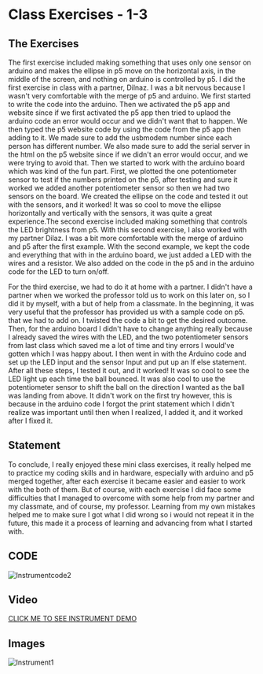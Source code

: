 # Class Exercises - 1-3

## The Exercises

The first exercise included making something that uses only one sensor on arduino and makes the ellipse in p5 move on the horizontal axis, in the middle of the screen, and nothing on arduino is controlled by p5. I did the first exercise in class with a partner, Dilnaz. I was a bit nervous because I wasn't very comfortable with the merge of p5 and arduino. We first started to write the code into the arduino. Then we activated the p5 app and website since if we first activated the p5 app then tried to uplaod the arduino code an error would occur and we didn't want that to happen. We then typed the p5 website code by using the code from the p5 app then adding to it. We made sure to add the usbmodem number since each person has different number. We also made sure to add the serial server in the html on the p5 website since if we didn't an error would occur, and we were trying to avoid that. Then we started to work with the arduino board which was kind of the fun part. First, we plotted the one potentiometer sensor to test if the numbers printed on the p5, after testing and sure it worked we added another potentiometer sensor so then we had two sensors on the board. We created the ellipse on the code and tested it out with the sensors, and it worked! It was so cool to move the ellipse horizontally and vertically with the sensors, it was quite a great experience.The second exercise included making something that controls the LED brightness from p5. With this second exercise, I also worked with my partner Dilaz. I was a bit more comfortable with the merge of arduino and p5 after the first example. With the second example, we kept the code and everything that with in the arduino board, we just added a LED with the wires and a resistor. We also added on the code in the p5 and in the arduino code for the LED to turn on/off.

For the third exercise, we had to do it at home with a partner. I didn't have a partner when we worked the professor told us to work on this later on, so I did it by myself, with a but of help from a classmate. In the beginning, it was very useful that the professor has provided us with a sample code on p5. that we had to add on. I twisted the code a bit to get the desired outcome. Then, for the arduino board I didn't have to change anything really because I already saved the wires with the LED, and the two potentiometer sensors from last class which saved me a lot of time and tiny errors I would've gotten which I was happy about. I then went in with the Arduino code and set up the LED input and the sensor Input and put up an If else statement. After all these steps, I tested it out, and it worked! It was so cool to see the LED light up each time the ball bounced. It was also cool to use the potentiometer sensor to shift the ball on the direction I wanted as the ball was landing from above. It didn't work on the first try however, this is because in the arduino code I forgot the print statement which I didn't realize was important until then when I realized, I added it, and it worked after I fixed it.

## Statement

To conclude, I really enjoyed these mini class exercises, it really helped me to practice my coding skills and in hardware, especially with arduino and p5 merged together, after each exercise it became easier and easier to work with the both of them. But of course, with each exercise I did face some difficulties that I managed to overcome with some help from my partner and my classmate, and of course, my professor. Learning from my own mistakes helped me to make sure I got what I did wrong so i would not repeat it in the future, this made it a process of learning and advancing from what I started with.

## CODE

![Instrumentcode2](https://github.com/shamsasaeed/ssa8778/blob/main/inst%20code%202.png)


## Video 

[CLICK ME TO SEE INSTRUMENT DEMO](https://youtube.com/shorts/-wdzY0l-vOg?feature=share)

## Images

![Instrument1](https://github.com/shamsasaeed/ssa8778/blob/main/1%20instrument.jpg)
